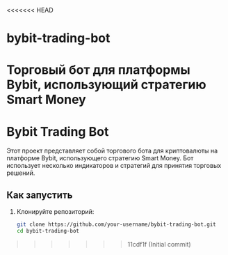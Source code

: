 <<<<<<< HEAD
# bybit-trading-bot
Торговый бот для платформы Bybit, использующий стратегию Smart Money
=======
# Bybit Trading Bot

Этот проект представляет собой торгового бота для криптовалюты на платформе Bybit, использующего стратегию Smart Money. Бот использует несколько индикаторов и стратегий для принятия торговых решений.

## Как запустить

1. Клонируйте репозиторий:
   ```bash
   git clone https://github.com/your-username/bybit-trading-bot.git
   cd bybit-trading-bot
>>>>>>> 11cdf1f (Initial commit)
